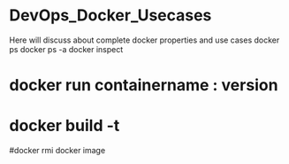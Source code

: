 # DevOps_Docker_Usecases
Here will discuss about complete docker properties and use cases
docker ps 
docker ps -a 
docker inspect
# docker run containername : version 
# docker build -t 
#docker rmi docker image
